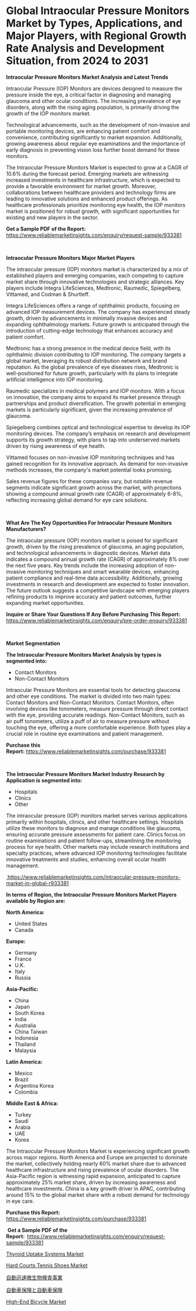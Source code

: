 <p><h1>Global Intraocular Pressure Monitors Market by Types, Applications, and Major Players, with Regional Growth Rate Analysis and Development Situation, from 2024 to 2031</h1></p><p><strong>Intraocular Pressure Monitors Market Analysis and Latest Trends</strong></p>
<p><p>Intraocular Pressure (IOP) Monitors are devices designed to measure the pressure inside the eye, a critical factor in diagnosing and managing glaucoma and other ocular conditions. The increasing prevalence of eye disorders, along with the rising aging population, is primarily driving the growth of the IOP monitors market. </p><p>Technological advancements, such as the development of non-invasive and portable monitoring devices, are enhancing patient comfort and convenience, contributing significantly to market expansion. Additionally, growing awareness about regular eye examinations and the importance of early diagnosis in preventing vision loss further boost demand for these monitors.</p><p>The Intraocular Pressure Monitors Market is expected to grow at a CAGR of 10.6% during the forecast period. Emerging markets are witnessing increased investments in healthcare infrastructure, which is expected to provide a favorable environment for market growth. Moreover, collaborations between healthcare providers and technology firms are leading to innovative solutions and enhanced product offerings. As healthcare professionals prioritize monitoring eye health, the IOP monitors market is positioned for robust growth, with significant opportunities for existing and new players in the sector.</p></p>
<p><strong>Get a Sample PDF of the Report:&nbsp;</strong> <a href="https://www.reliablemarketinsights.com/enquiry/request-sample/933381">https://www.reliablemarketinsights.com/enquiry/request-sample/933381</a></p>
<p>&nbsp;</p>
<p><strong>Intraocular Pressure Monitors Major Market Players</strong></p>
<p><p>The intraocular pressure (IOP) monitors market is characterized by a mix of established players and emerging companies, each competing to capture market share through innovative technologies and strategic alliances. Key players include Integra LifeSciences, Medtronic, Raumedic, Spiegelberg, Vittamed, and Codman & Shurtleff.</p><p>Integra LifeSciences offers a range of ophthalmic products, focusing on advanced IOP measurement devices. The company has experienced steady growth, driven by advancements in minimally invasive devices and expanding ophthalmology markets. Future growth is anticipated through the introduction of cutting-edge technology that enhances accuracy and patient comfort.</p><p>Medtronic has a strong presence in the medical device field, with its ophthalmic division contributing to IOP monitoring. The company targets a global market, leveraging its robust distribution network and brand reputation. As the global prevalence of eye diseases rises, Medtronic is well-positioned for future growth, particularly with its plans to integrate artificial intelligence into IOP monitoring.</p><p>Raumedic specializes in medical polymers and IOP monitors. With a focus on innovation, the company aims to expand its market presence through partnerships and product diversification. The growth potential in emerging markets is particularly significant, given the increasing prevalence of glaucoma.</p><p>Spiegelberg combines optical and technological expertise to develop its IOP monitoring devices. The company’s emphasis on research and development supports its growth strategy, with plans to tap into underserved markets driven by rising awareness of eye health.</p><p>Vittamed focuses on non-invasive IOP monitoring techniques and has gained recognition for its innovative approach. As demand for non-invasive methods increases, the company's market potential looks promising.</p><p>Sales revenue figures for these companies vary, but notable revenue segments indicate significant growth across the market, with projections showing a compound annual growth rate (CAGR) of approximately 6-8%, reflecting increasing global demand for eye care solutions.</p></p>
<p>&nbsp;</p>
<p><strong>What Are The Key Opportunities For Intraocular Pressure Monitors Manufacturers?</strong></p>
<p><p>The intraocular pressure (IOP) monitors market is poised for significant growth, driven by the rising prevalence of glaucoma, an aging population, and technological advancements in diagnostic devices. Market data indicates a compound annual growth rate (CAGR) of approximately 8% over the next five years. Key trends include the increasing adoption of non-invasive monitoring techniques and smart wearable devices, enhancing patient compliance and real-time data accessibility. Additionally, growing investments in research and development are expected to foster innovation. The future outlook suggests a competitive landscape with emerging players refining products to improve accuracy and patient outcomes, further expanding market opportunities.</p></p>
<p><strong>Inquire or Share Your Questions If Any Before Purchasing This Report:</strong> <a href="https://www.reliablemarketinsights.com/enquiry/pre-order-enquiry/933381">https://www.reliablemarketinsights.com/enquiry/pre-order-enquiry/933381</a></p>
<p>&nbsp;</p>
<p><strong>Market Segmentation</strong></p>
<p><strong>The Intraocular Pressure Monitors Market Analysis by types is segmented into:</strong></p>
<p><ul><li>Contact Monitors</li><li>Non-Contact Monitors</li></ul></p>
<p><p>Intraocular Pressure Monitors are essential tools for detecting glaucoma and other eye conditions. The market is divided into two main types: Contact Monitors and Non-Contact Monitors. Contact Monitors, often involving devices like tonometers, measure pressure through direct contact with the eye, providing accurate readings. Non-Contact Monitors, such as air puff tonometers, utilize a puff of air to measure pressure without touching the eye, offering a more comfortable experience. Both types play a crucial role in routine eye examinations and patient management.</p></p>
<p><strong>Purchase this Report:&nbsp;</strong><a href="https://www.reliablemarketinsights.com/purchase/933381">https://www.reliablemarketinsights.com/purchase/933381</a></p>
<p>&nbsp;</p>
<p><strong>The Intraocular Pressure Monitors Market Industry Research by Application is segmented into:</strong></p>
<p><ul><li>Hospitals</li><li>Clinics</li><li>Other</li></ul></p>
<p><p>The intraocular pressure (IOP) monitors market serves various applications primarily within hospitals, clinics, and other healthcare settings. Hospitals utilize these monitors to diagnose and manage conditions like glaucoma, ensuring accurate pressure assessments for patient care. Clinics focus on routine examinations and patient follow-ups, streamlining the monitoring process for eye health. Other markets may include research institutions and specialty practices, where advanced IOP monitoring technologies facilitate innovative treatments and studies, enhancing overall ocular health management.</p></p>
<p><a href="https://www.reliablemarketinsights.com/intraocular-pressure-monitors-market-in-global-r933381">&nbsp;https://www.reliablemarketinsights.com/intraocular-pressure-monitors-market-in-global-r933381</a></p>
<p><strong>In terms of Region, the Intraocular Pressure Monitors Market Players available by Region are:</strong></p>
<p>
    <p> <strong> North America: </strong>
        <ul>
            <li>United States</li>
            <li>Canada</li>
        </ul>
        </p> 
    <p> <strong> Europe: </strong>
        <ul>
            <li>Germany</li>
            <li>France</li>
            <li>U.K.</li>
            <li>Italy</li>
            <li>Russia</li>
        </ul>
        </p> 
    <p> <strong> Asia-Pacific: </strong>
        <ul>
            <li>China</li>
            <li>Japan</li>
            <li>South Korea</li>
            <li>India</li>
            <li>Australia</li>
            <li>China Taiwan</li>
            <li>Indonesia</li>
            <li>Thailand</li>
            <li>Malaysia</li>
        </ul>
        </p> 
    <p> <strong> Latin America: </strong>
        <ul>
            <li>Mexico</li>
            <li>Brazil</li>
            <li>Argentina Korea</li>
            <li>Colombia</li>
        </ul>
        </p> 
    <p> <strong> Middle East & Africa: </strong>
        <ul>
            <li>Turkey</li>
            <li>Saudi</li>
            <li>Arabia</li>
            <li>UAE</li>
            <li>Korea</li>
        </ul>
    </p>
    </p>
<p><p>The Intraocular Pressure Monitors Market is experiencing significant growth across major regions. North America and Europe are projected to dominate the market, collectively holding nearly 60% market share due to advanced healthcare infrastructure and rising prevalence of ocular disorders. The Asia-Pacific region is witnessing rapid expansion, anticipated to capture approximately 25% market share, driven by increasing awareness and healthcare investments. China is a key growth driver in APAC, contributing around 15% to the global market share with a robust demand for technology in eye care.</p></p>
<p><strong>Purchase this Report: </strong><a href="https://www.reliablemarketinsights.com/purchase/933381">https://www.reliablemarketinsights.com/purchase/933381</a></p>
<p>&nbsp;<strong>Get a Sample PDF of the Report:&nbsp;&nbsp;</strong><a href="https://www.reliablemarketinsights.com/enquiry/request-sample/933381">https://www.reliablemarketinsights.com/enquiry/request-sample/933381</a></p>
<p><strong></strong></p>
<p><p><a href="https://www.linkedin.com/pulse/thyroid-uptake-systems-market-global-trends-forecast-2024-xkp4c?trackingId=faORGngJQCWLUCys89D3hQ%3D%3D">Thyroid Uptake Systems Market</a></p><p><a href="https://github.com/globismark/Market-Research-Report-List-5/blob/main/hard-courts-tennis-shoes-market.md">Hard Courts Tennis Shoes Market</a></p><p><a href="https://medium.com/@stellaca2cz/automated-and-rapid-microbiological-tests-bussiness-market-%E3%81%AF-%E3%82%B3%E3%82%B9%E3%83%88%E7%AE%A1%E7%90%86%E3%81%A8%E5%8A%B9%E7%8E%87%E5%90%91%E4%B8%8A%E3%82%92%E5%84%AA%E5%85%88%E3%81%97%E3%81%BE%E3%81%99-af4717c3e38e">自動迅速微生物検査事業</a></p><p><a href="https://medium.com/@stellaca2cz/automotive-vehicle-insurance-market-%E3%81%AF-%E3%82%B3%E3%82%B9%E3%83%88%E7%AE%A1%E7%90%86%E3%81%A8%E5%8A%B9%E7%8E%87%E5%90%91%E4%B8%8A%E3%82%92%E5%84%AA%E5%85%88%E3%81%97%E3%81%BE%E3%81%99-%E3%81%95%E3%82%89%E3%81%AB-%E5%A0%B1%E5%91%8A%E6%9B%B8%E3%81%AF%E5%B8%82%E5%A0%B4%E3%81%AE%E9%9C%80%E8%A6%81%E9%9D%A2%E3%81%A8%E4%BE%9B%E7%B5%A6%E9%9D%A2%E3%81%AE%E4%B8%A1%E6%96%B9%E3%82%92%E3%82%AB%E3%83%90%E3%83%BC%E3%81%97%E3%81%A6%E3%81%84%E3%81%BE%E3%81%99-34c8a3872bf6">自動車保険と自動車保険</a></p><p><a href="https://issuu.com/reportprime-2/docs/high-end-bicycle-market-size-2030.p_e2560eb02a1f73">High-End Bicycle Market</a></p></p>